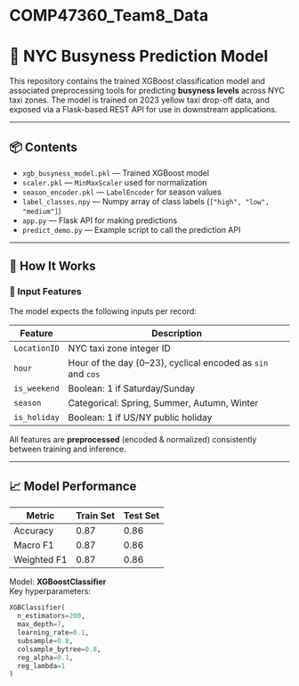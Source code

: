 # COMP47360_Team8_Data
# 🧠 NYC Busyness Prediction Model

This repository contains the trained XGBoost classification model and associated preprocessing tools for predicting **busyness levels** across NYC taxi zones. The model is trained on 2023 yellow taxi drop-off data, and exposed via a Flask-based REST API for use in downstream applications.

---

## 📦 Contents

- `xgb_busyness_model.pkl` — Trained XGBoost model
- `scaler.pkl` — `MinMaxScaler` used for normalization
- `season_encoder.pkl` — `LabelEncoder` for season values
- `label_classes.npy` — Numpy array of class labels (`["high", "low", "medium"]`)
- `app.py` — Flask API for making predictions
- `predict_demo.py` — Example script to call the prediction API

---

## 🚀 How It Works

### 🧩 Input Features

The model expects the following inputs per record:

| Feature          | Description                          |
|------------------|--------------------------------------|
| `LocationID`     | NYC taxi zone integer ID             |
| `hour`           | Hour of the day (0–23), cyclical encoded as `sin` and `cos` |
| `is_weekend`     | Boolean: 1 if Saturday/Sunday        |
| `season`         | Categorical: Spring, Summer, Autumn, Winter |
| `is_holiday`     | Boolean: 1 if US/NY public holiday   |

All features are **preprocessed** (encoded & normalized) consistently between training and inference.

---

## 📈 Model Performance

| Metric        | Train Set | Test Set |
|---------------|-----------|----------|
| Accuracy      | 0.87      | 0.86     |
| Macro F1      | 0.87      | 0.86     |
| Weighted F1   | 0.87      | 0.86     |

Model: **XGBoostClassifier**  
Key hyperparameters:
```python
XGBClassifier(
  n_estimators=200,
  max_depth=7,
  learning_rate=0.1,
  subsample=0.8,
  colsample_bytree=0.8,
  reg_alpha=0.1,
  reg_lambda=1
)
